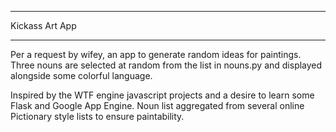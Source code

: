 *************************************************
Kickass Art App
*************************************************
Per a request by wifey, an app to generate random
ideas for paintings.  Three nouns are selected at
random from the list in nouns.py and displayed 
alongside some colorful language.

Inspired by the WTF engine javascript projects
and a desire to learn some Flask and Google
App Engine.  Noun list aggregated from several
online Pictionary style lists to ensure 
paintability. 
